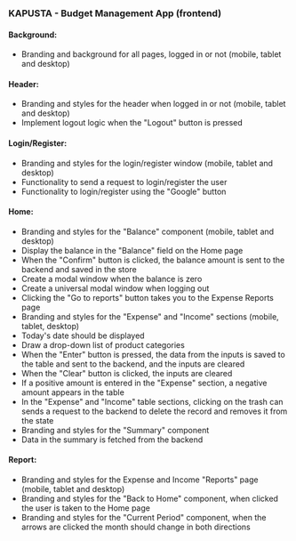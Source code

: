 ### KAPUSTA - Budget Management App (frontend)

#### Background:

- Branding and background for all pages, logged in or not (mobile, tablet and desktop)

#### Header:

- Branding and styles for the header when logged in or not (mobile, tablet and desktop)
- Implement logout logic when the "Logout" button is pressed

#### Login/Register:

- Branding and styles for the login/register window (mobile, tablet and desktop)
- Functionality to send a request to login/register the user
- Functionality to login/register using the "Google" button

#### Home:

- Branding and styles for the "Balance" component (mobile, tablet and desktop)
- Display the balance in the "Balance" field on the Home page
- When the "Confirm" button is clicked, the balance amount is sent to the backend and saved in the store
- Create a modal window when the balance is zero
- Create a universal modal window when logging out
- Clicking the "Go to reports" button takes you to the Expense Reports page
- Branding and styles for the "Expense" and "Income" sections (mobile, tablet, desktop)
- Today's date should be displayed
- Draw a drop-down list of product categories
- When the "Enter" button is pressed, the data from the inputs is saved to the table and sent to the backend, and the inputs are cleared
- When the "Clear" button is clicked, the inputs are cleared
- If a positive amount is entered in the "Expense" section, a negative amount appears in the table
- In the "Expense" and "Income" table sections, clicking on the trash can sends a request to the backend to delete the record and removes it from the state
- Branding and styles for the "Summary" component
- Data in the summary is fetched from the backend

#### Report:

- Branding and styles for the Expense and Income "Reports" page (mobile, tablet and desktop)
- Branding and styles for the "Back to Home" component, when clicked the user is taken to the Home page
- Branding and styles for the "Current Period" component, when the arrows are clicked the month should change in both directions
